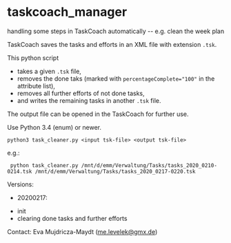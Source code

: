 # taskcoach_manager
handling some steps in TaskCoach automatically -- e.g. clean the week plan

TaskCoach saves the tasks and efforts in an XML file with extension `.tsk`. 

This python script 
- takes a given `.tsk` file, 
- removes the done taks (marked with `percentageComplete="100"` in the attribute list),
- removes all further efforts of not done tasks, 
- and writes the remaining tasks in another `.tsk` file.

The output file can be opened in the TaskCoach for further use.

Use Python 3.4 (enum) or newer.

```
python3 task_cleaner.py <input tsk-file> <output tsk-file>
```

e.g.:
```
 python task_cleaner.py /mnt/d/emm/Verwaltung/Tasks/tasks_2020_0210-0214.tsk /mnt/d/emm/Verwaltung/Tasks/tasks_2020_0217-0220.tsk
```

Versions:
- 20200217: 
 * init
 * clearing done tasks and further efforts
 

Contact: Eva Mujdricza-Maydt (me.levelek@gmx.de)
